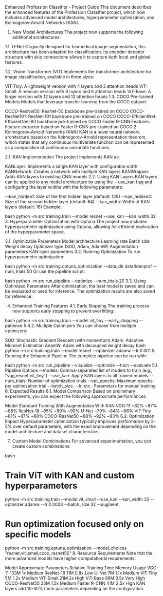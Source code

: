 Enhanced Profession Classifier - Project Guide
This document describes the enhanced features of the Profession Classifier project, which now includes advanced model architectures, hyperparameter optimization, and Kolmogorov-Arnold Networks (KAN).

1. New Model Architectures
The project now supports the following additional architectures:

1.1. U-Net
Originally designed for biomedical image segmentation, this architecture has been adapted for classification. Its encoder-decoder structure with skip connections allows it to capture both local and global features.

1.2. Vision Transformer (ViT)
Implements the transformer architecture for image classification, available in three sizes:

ViT-Tiny: A lightweight version with 4 layers and 3 attention heads
ViT-Small: A medium version with 6 layers and 6 attention heads
ViT-Base: A larger version with 12 layers and 12 attention heads
1.3. COCO Pre-trained Models
Models that leverage transfer learning from the COCO dataset:

COCO-ResNet50: ResNet-50 backbone pre-trained on COCO
COCO-ResNet101: ResNet-101 backbone pre-trained on COCO
COCO-EfficientNet: EfficientNet-B0 backbone pre-trained on COCO
Faster R-CNN Features: Feature extractor based on Faster R-CNN pre-trained on COCO
2. Kolmogorov-Arnold Networks (KAN)
KAN is a novel neural network architecture based on the Kolmogorov-Arnold representation theorem, which states that any continuous multivariate function can be represented as a composition of continuous univariate functions.

2.1. KAN Implementation
The project implements KAN as:

KANLayer: Implements a single KAN layer with configurable width
KANNetwork: Creates a network with multiple KAN layers
KANWrapper: Adds KAN layers to existing CNN models
2.2. Using KAN Layers
KAN layers can be applied to any model architecture by using the --use_kan flag and configuring the layer widths with the following parameters:

--kan_hidden1: Size of the first hidden layer (default: 128)
--kan_hidden2: Size of the second hidden layer (default: 64)
--kan_width: Width of KAN layers (default: 16)
Example:

bash
python -m src.training.train --model resnet --use_kan --kan_width 32
3. Hyperparameter Optimization with Optuna
The project now includes hyperparameter optimization using Optuna, allowing for efficient exploration of the hyperparameter space.

3.1. Optimizable Parameters
Model architecture
Learning rate
Batch size
Weight decay
Optimizer type (SGD, Adam, AdamW)
Augmentation parameters
KAN layer parameters
3.2. Running Optimization
To run hyperparameter optimization:

bash
python -m src.training.optuna_optimization --data_dir data/idenprof --num_trials 50
Or use the pipeline script:

bash
python -m src.run_pipeline --optimize --num_trials 20
3.3. Using Optimized Parameters
After optimization, the best model is saved and can be evaluated or used for inference. The optimization results are also saved for reference.

4. Enhanced Training Features
4.1. Early Stopping
The training process now supports early stopping to prevent overfitting:

bash
python -m src.training.train --model vit_tiny --early_stopping --patience 5
4.2. Multiple Optimizers
You can choose from multiple optimizers:

SGD: Stochastic Gradient Descent (with momentum)
Adam: Adaptive Moment Estimation
AdamW: Adam with decoupled weight decay
bash
python -m src.training.train --model resnet --optimizer adamw --lr 0.001
5. Running the Enhanced Pipeline
The complete pipeline can be run with:

bash
python -m src.run_pipeline --visualize --optimize --train --evaluate
5.1. Pipeline Options
--models: Comma-separated list of models to train (e.g., "vgg,resnet,vit_tiny")
--use_kan: Apply KAN layers to all trained models
--num_trials: Number of optimization trials
--opt_epochs: Maximum epochs per optimization trial
--batch_size, --lr, etc.: Parameters for manual training
6. Expected Results
6.1. Model Comparison
Based on preliminary experiments, you can expect the following approximate performances:

Model	Standard Training	With Augmentation	With KAN
VGG-11	~82%	~87%	~88%
ResNet-18	~85%	~89%	~90%
U-Net	~79%	~84%	~86%
ViT-Tiny	~81%	~87%	~88%
COCO-ResNet50	~88%	~92%	~93%
6.2. Optimization Impact
Hyperparameter optimization typically improves performance by 2-5% over default parameters, with the exact improvement depending on the model architecture and dataset characteristics.

7. Custom Model Combinations
For advanced experimentation, you can create custom combinations:

bash
# Train ViT with KAN and custom hyperparameters
python -m src.training.train --model vit_small --use_kan --kan_width 32 --optimizer adamw --lr 0.0003 --batch_size 32 --augment

# Run optimization focused only on specific models
python -m src.training.optuna_optimization --model_choices "resnet,vit_small,coco_resnet50"
8. Resource Requirements
Note that the more advanced models have higher computational requirements:

Model	Approximate Parameters	Relative Training Time	Memory Usage
VGG-11	133M	1x	Medium
ResNet-18	11M	0.8x	Low
U-Net	7M	1.1x	Medium
ViT-Tiny	5M	1.2x	Medium
ViT-Small	21M	2x	High
ViT-Base	86M	3.5x	Very High
COCO-ResNet50	23M	1.5x	Medium
Faster R-CNN	41M	2.5x	High
KAN layers add 10-30% more parameters depending on the configuration.

